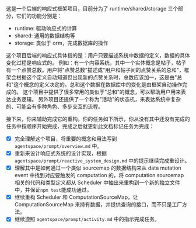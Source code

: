这是一个后端的响应式框架项目，目前分为了 runtime/shared/storage 三个部分，它们的功能分别是：
- runtime: 驱动响应式的计算
- shared: 通用的数据结构等
- storage: 类似于 orm，完成数据库的操作

这个项目后端的响应式具体指的是：用户只要描述系统中数据的定义，数据的具体变化过程是响应式的。
例如：有一个内容系统，其中一个实体概念是帖子，帖子有一个点赞总数。用户将"点赞总数"描述成"用户和帖子间的点赞关系的总和"，框架会根据这个定义自动知道但出现新的点赞关系时，总数应该加一，这是由"总和"这个概念的定义决定的。总和这个数据在数据库中的变化是由框架自动操作完成的。
这个项目中提供了很多常用的类似于"总和"的概念，可以帮助用户用来表达业务逻辑。
另外项目还提供了一个称为"活动"的状态机，来表达系统中复杂的、可能会有多种角色、多步交互的流程。

接下来，你来辅助完成它的重构。你的任务如下所示，你从没有其中还没有完成的任务中按顺序开始完成，完成之后就更新此文档标记任务为完成：
- [x] 完全理解这个项目，将重要的概念和用法写到 `agentspace/prompt/overview.md` 中。
- [x] 重新来设计响应式系统的设计实现，根据 `agentspace/prompt/reactive_system_design.md` 中的提示继续完成重设计。
- [x] 理解其中是如何通过一个类似 sourcemap 的数据结构来从 data mutation event 中找到对应要触发的 computation 的，将 computation sourcemap 相关的代码和类型定义都从 Scheduler 中抽出来重构到一个新的独立文件中，并保证`npm test`能成功通过。
- [x] 继续重构 Scheduler 和 ComputationSourceMap，让 ComputationSourceMap 来持有数据，并提供查询的接口，而不只是工厂方法。
- [x] 继续遵照 `agentspace/prompt/activity.md` 中的指示完成任务。
